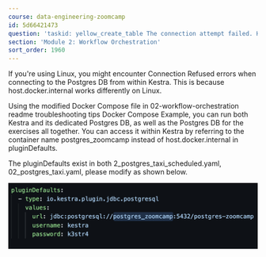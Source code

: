 ```yaml
---
course: data-engineering-zoomcamp
id: 5d66421473
question: 'taskid: yellow_create_table The connection attempt failed. Host.docker.internal'
section: 'Module 2: Workflow Orchestration'
sort_order: 1960
---
```


If you're using Linux, you might encounter Connection Refused errors when connecting to the Postgres DB from within Kestra. This is because host.docker.internal works differently on Linux.

Using the modified Docker Compose file in 02-workflow-orchestration readme troubleshooting tips Docker Compose Example, you can run both Kestra and its dedicated Postgres DB, as well as the Postgres DB for the exercises all together. You can access it within Kestra by referring to the container name postgres_zoomcamp instead of host.docker.internal in pluginDefaults.

The pluginDefaults exist in both 2_postgres_taxi_scheduled.yaml, 02_postgres_taxi.yaml, please modify as shown below.

![Image](images/data-engineering-zoomcamp/image_e66c0b8d.png)

